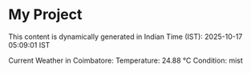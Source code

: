 # My Project

This content is dynamically generated in Indian Time (IST): 2025-10-17 05:09:01 IST


Current Weather in Coimbatore:
Temperature: 24.88 °C
Condition: mist
